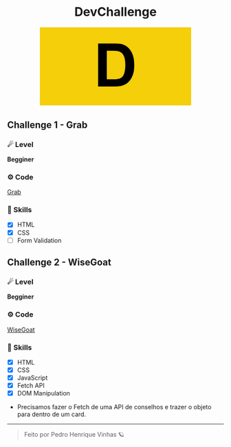 <div align="center">
 <h1> DevChallenge </h1>
 <img width="70%" src="./github/banner.png"/>
</div>

## Challenge 1 - Grab

### ☄ Level

**Begginer**

### ⚙ Code
[Grab](https://github.com/Pedrovinhas/devchallenge-front/tree/master/grab)

### 🎉 Skills

- [X] HTML
- [X] CSS
- [ ]  Form Validation

## Challenge 2 - WiseGoat

### ☄ Level

**Begginer**

### ⚙ Code
[WiseGoat](https://github.com/Pedrovinhas/devchallenge-front/tree/master/wise-goat)

### 🎉 Skills 

- [X] HTML
- [X] CSS
- [X] JavaScript
- [X] Fetch API
- [X] DOM Manipulation
- Precisamos fazer o Fetch de uma API de conselhos e trazer o objeto para dentro de um card.

---

> Feito por Pedro Henrique Vinhas 🪐
